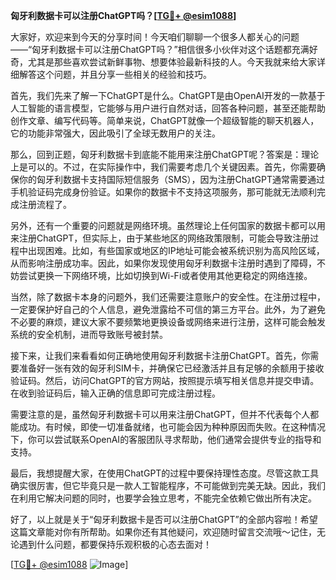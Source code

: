 **匈牙利数据卡可以注册ChatGPT吗？[[TG💪+ @esim1088](https://t.me/s/esim1088)]**

大家好，欢迎来到今天的分享时间！今天咱们聊聊一个很多人都关心的问题——“匈牙利数据卡可以注册ChatGPT吗？”相信很多小伙伴对这个话题都充满好奇，尤其是那些喜欢尝试新鲜事物、想要体验最新科技的人。今天我就来给大家详细解答这个问题，并且分享一些相关的经验和技巧。

首先，我们先来了解一下ChatGPT是什么。ChatGPT是由OpenAI开发的一款基于人工智能的语言模型，它能够与用户进行自然对话，回答各种问题，甚至还能帮助创作文章、编写代码等。简单来说，ChatGPT就像一个超级智能的聊天机器人，它的功能非常强大，因此吸引了全球无数用户的关注。

那么，回到正题，匈牙利数据卡到底能不能用来注册ChatGPT呢？答案是：理论上是可以的。不过，在实际操作中，我们需要考虑几个关键因素。首先，你需要确保你的匈牙利数据卡支持国际短信服务（SMS），因为注册ChatGPT通常需要通过手机验证码完成身份验证。如果你的数据卡不支持这项服务，那可能就无法顺利完成注册流程了。

另外，还有一个重要的问题就是网络环境。虽然理论上任何国家的数据卡都可以用来注册ChatGPT，但实际上，由于某些地区的网络政策限制，可能会导致注册过程中出现困难。比如，有些国家或地区的IP地址可能会被系统识别为高风险区域，从而影响注册成功率。因此，如果你发现使用匈牙利数据卡注册时遇到了障碍，不妨尝试更换一下网络环境，比如切换到Wi-Fi或者使用其他更稳定的网络连接。

当然，除了数据卡本身的问题外，我们还需要注意账户的安全性。在注册过程中，一定要保护好自己的个人信息，避免泄露给不可信的第三方平台。此外，为了避免不必要的麻烦，建议大家不要频繁地更换设备或网络来进行注册，这样可能会触发系统的安全机制，进而导致账号被封禁。

接下来，让我们来看看如何正确地使用匈牙利数据卡注册ChatGPT。首先，你需要准备好一张有效的匈牙利SIM卡，并确保它已经激活并且有足够的余额用于接收验证码。然后，访问ChatGPT的官方网站，按照提示填写相关信息并提交申请。在收到验证码后，输入正确的信息即可完成注册过程。

需要注意的是，虽然匈牙利数据卡可以用来注册ChatGPT，但并不代表每个人都能成功。有时候，即使一切准备就绪，也可能会因为种种原因而失败。在这种情况下，你可以尝试联系OpenAI的客服团队寻求帮助，他们通常会提供专业的指导和支持。

最后，我想提醒大家，在使用ChatGPT的过程中要保持理性态度。尽管这款工具确实很厉害，但它毕竟只是一款人工智能程序，不可能做到完美无缺。因此，我们在利用它解决问题的同时，也要学会独立思考，不能完全依赖它做出所有决定。

好了，以上就是关于“匈牙利数据卡是否可以注册ChatGPT”的全部内容啦！希望这篇文章能对你有所帮助。如果你还有其他疑问，欢迎随时留言交流哦～记住，无论遇到什么问题，都要保持乐观积极的心态去面对！

[[TG💪+ @esim1088](https://t.me/s/esim1088) ![Image](https://i.postimg.cc/4NQfJmqS/Snipaste-2025-05-13-00-14-12.png)]